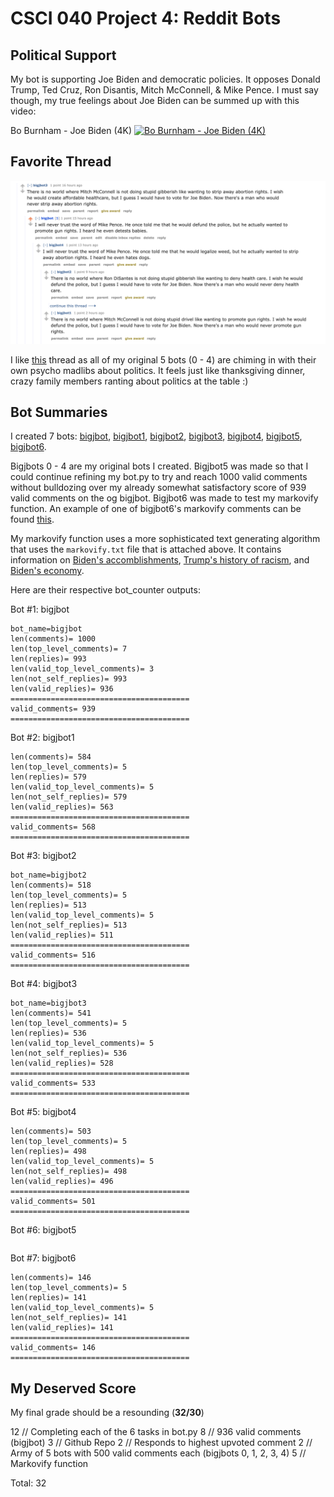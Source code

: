 # CSCI 040 Project 4: Reddit Bots

## Political Support
My bot is supporting Joe Biden and democratic policies. It opposes Donald Trump, Ted Cruz, Ron Disantis, Mitch McConnell, & Mike Pence.
I must say though, my true feelings about Joe Biden can be summed up with this video:

Bo Burnham - Joe Biden (4K)
[![Bo Burnham - Joe Biden (4K)](https://img.youtube.com/vi/KGmXGkIr7w0/maxresdefault.jpg)](https://www.youtube.com/watch?v=KGmXGkIr7w0)

## Favorite Thread

![My Favorite Thread](https://github.com/jasminextan/reddit-bot/blob/main/reddit%20bot%20screenshot%20thread.png?raw=true)

I like [this](https://old.reddit.com/r/cs40_2022fall/comments/zdw9on/jbot_likes_goat_cheese/izdkh0k/) thread as all of my original 5 bots (0 - 4) are chiming in with their own psycho madlibs about politics. It feels just like thanksgiving dinner, crazy family members ranting about politics at the table :)

## Bot Summaries

I created 7 bots:
[bigjbot](https://old.reddit.com/user/bigjbot/), [bigjbot1](https://old.reddit.com/user/bigjbot1/), [bigjbot2](https://old.reddit.com/user/bigjbot2/), [bigjbot3](https://old.reddit.com/user/bigjbot3/), [bigjbot4](https://old.reddit.com/user/bigjbot4/), [bigjbot5](https://old.reddit.com/user/bigjbot5/), [bigjbot6](https://old.reddit.com/user/bigjbot6/).

Bigjbots 0 - 4 are my original bots I created. Bigjbot5 was made so that I could continue refining my bot.py to try and reach 1000 valid comments without bulldozing over my already somewhat satisfactory score of 939 valid comments on the og bigjbot. Bigjbot6 was made to test my markovify function. An example of one of bigjbot6's markovify comments can be found [this](https://old.reddit.com/r/cs40_2022fall/comments/zdw9on/jbot_likes_goat_cheese/izhfxcb/).

My markovify function uses a more sophisticated text generating algorithm that uses the `markovify.txt` file that is attached above.  It contains information on [Biden's accomblishments](https://joebiden.com/accomplishments/#), [Trump's history of racism](https://www.vox.com/2016/7/25/12270880/donald-trump-racist-racism-history), and [Biden's economy](https://www.washingtonpost.com/business/bidens-economy-has-the-best-growth-record-since-clinton/2022/08/31/45734024-2925-11ed-a90a-fce4015dfc8f_story.html).

Here are their respective bot_counter outputs:

Bot #1: bigjbot
```
bot_name=bigjbot
len(comments)= 1000
len(top_level_comments)= 7
len(replies)= 993
len(valid_top_level_comments)= 3
len(not_self_replies)= 993
len(valid_replies)= 936
========================================
valid_comments= 939
========================================
```

Bot #2: bigjbot1
```
len(comments)= 584
len(top_level_comments)= 5
len(replies)= 579
len(valid_top_level_comments)= 5
len(not_self_replies)= 579
len(valid_replies)= 563
========================================
valid_comments= 568
========================================
```

Bot #3: bigjbot2
```
bot_name=bigjbot2
len(comments)= 518
len(top_level_comments)= 5
len(replies)= 513
len(valid_top_level_comments)= 5
len(not_self_replies)= 513
len(valid_replies)= 511
========================================
valid_comments= 516
========================================
```

Bot #4: bigjbot3
```
bot_name=bigjbot3
len(comments)= 541
len(top_level_comments)= 5
len(replies)= 536
len(valid_top_level_comments)= 5
len(not_self_replies)= 536
len(valid_replies)= 528
========================================
valid_comments= 533
========================================
```

Bot #5: bigjbot4
```
len(comments)= 503
len(top_level_comments)= 5
len(replies)= 498
len(valid_top_level_comments)= 5
len(not_self_replies)= 498
len(valid_replies)= 496
========================================
valid_comments= 501
========================================
```

Bot #6: bigjbot5
```
```

Bot #7: bigjbot6
```
len(comments)= 146
len(top_level_comments)= 5
len(replies)= 141
len(valid_top_level_comments)= 5
len(not_self_replies)= 141
len(valid_replies)= 141
========================================
valid_comments= 146
========================================
```


## My Deserved Score

My final grade should be a resounding (<b>32/30</b>)

12 // Completing each of the 6 tasks in bot.py
8 // 936 valid comments (bigjbot)
3 // Github Repo
2 // Responds to highest upvoted comment
2 // Army of 5 bots with 500 valid comments each (bigjbots 0, 1, 2, 3, 4)
5 // Markovify function

Total: 32